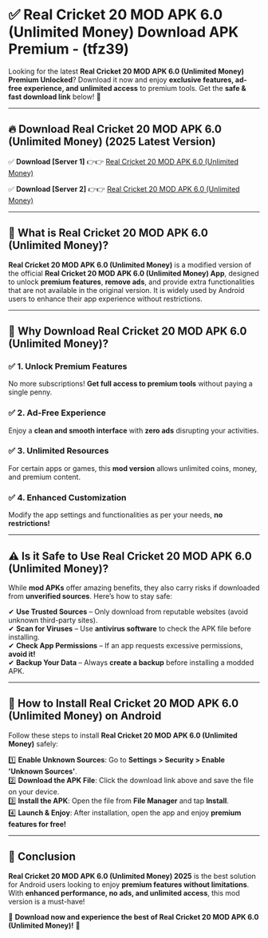 
# ✅ Real Cricket 20 MOD APK 6.0 (Unlimited Money) Download APK Premium -  (tfz39) 

Looking for the latest **Real Cricket 20 MOD APK 6.0 (Unlimited Money) Premium Unlocked**? Download it now and enjoy **exclusive features, ad-free experience, and unlimited access** to premium tools. Get the **safe & fast download link** below! 🚀

---

## 🔥 Download Real Cricket 20 MOD APK 6.0 (Unlimited Money) (2025 Latest Version)

✅ **Download [Server 1]** 👉👉 [Real Cricket 20 MOD APK 6.0 (Unlimited Money) ](https://apkcomod.com?title=Real_Cricket_20_MOD_APK_6.0_(Unlimited_Money))  

✅ **Download [Server 2]** 👉👉 [Real Cricket 20 MOD APK 6.0 (Unlimited Money) ](https://apkcomod.com?title=Real_Cricket_20_MOD_APK_6.0_(Unlimited_Money))  


---

## 📌 What is Real Cricket 20 MOD APK 6.0 (Unlimited Money)?

**Real Cricket 20 MOD APK 6.0 (Unlimited Money)** is a modified version of the official **Real Cricket 20 MOD APK 6.0 (Unlimited Money) App**, designed to unlock **premium features**, **remove ads**, and provide extra functionalities that are not available in the original version. It is widely used by Android users to enhance their app experience without restrictions.

---

## 🌟 Why Download Real Cricket 20 MOD APK 6.0 (Unlimited Money)?

### ✅ 1. Unlock Premium Features
No more subscriptions! **Get full access to premium tools** without paying a single penny.

### ✅ 2. Ad-Free Experience
Enjoy a **clean and smooth interface** with **zero ads** disrupting your activities.

### ✅ 3. Unlimited Resources
For certain apps or games, this **mod version** allows unlimited coins, money, and premium content.

### ✅ 4. Enhanced Customization
Modify the app settings and functionalities as per your needs, **no restrictions!**

---

## ⚠️ Is it Safe to Use Real Cricket 20 MOD APK 6.0 (Unlimited Money)?

While **mod APKs** offer amazing benefits, they also carry risks if downloaded from **unverified sources**. Here’s how to stay safe:

✔ **Use Trusted Sources** – Only download from reputable websites (avoid unknown third-party sites).  
✔ **Scan for Viruses** – Use **antivirus software** to check the APK file before installing.  
✔ **Check App Permissions** – If an app requests excessive permissions, **avoid it!**  
✔ **Backup Your Data** – Always **create a backup** before installing a modded APK.

---

## 📲 How to Install Real Cricket 20 MOD APK 6.0 (Unlimited Money) on Android

Follow these steps to install **Real Cricket 20 MOD APK 6.0 (Unlimited Money)** safely:

1️⃣ **Enable Unknown Sources**: Go to **Settings > Security > Enable 'Unknown Sources'**.  
2️⃣ **Download the APK File**: Click the download link above and save the file on your device.  
3️⃣ **Install the APK**: Open the file from **File Manager** and tap **Install**.  
4️⃣ **Launch & Enjoy**: After installation, open the app and enjoy **premium features for free!**

---

## 🚀 Conclusion

**Real Cricket 20 MOD APK 6.0 (Unlimited Money) 2025** is the best solution for Android users looking to enjoy **premium features without limitations**. With **enhanced performance, no ads, and unlimited access**, this mod version is a must-have!

🔻 **Download now and experience the best of Real Cricket 20 MOD APK 6.0 (Unlimited Money)!** 🔻

